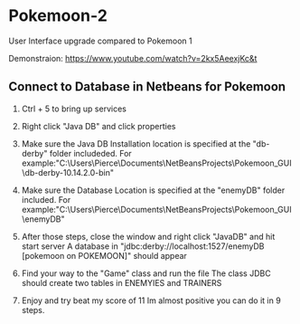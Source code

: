 # Pokemoon-2
User Interface upgrade compared to Pokemoon 1

Demonstraion: https://www.youtube.com/watch?v=2kx5AeexjKc&t

 Connect to Database in Netbeans for Pokemoon
 ---------------------------------------------

1. Ctrl + 5 to bring up services

2. Right click "Java DB" and click properties

3. Make sure the Java DB Installation location is specified at the "db-derby" folder includeded. 
	For example:"C:\Users\Pierce\Documents\NetBeansProjects\Pokemoon_GUI\db-derby-10.14.2.0-bin"

4. Make sure the Database Location is specified at the "enemyDB" folder included.
	For example:"C:\Users\Pierce\Documents\NetBeansProjects\Pokemoon_GUI\enemyDB"

5. After those steps, close the window and right click "JavaDB" and hit start server
	A database in "jdbc:derby://localhost:1527/enemyDB [pokemoon on POKEMOON]" should appear 

6. Find your way to the "Game" class and run the file
	The class JDBC should create two tables in ENEMYIES and TRAINERS

7. Enjoy and try beat my score of 11
	Im almost positive you can do it in 9 steps. 



		
